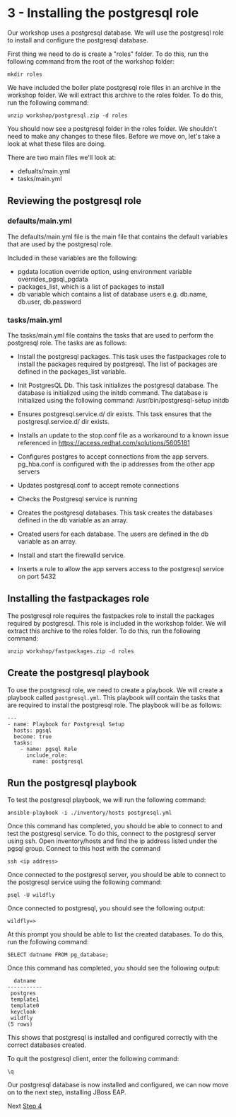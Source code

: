 # 3 - Installing the postgresql role

Our workshop uses a postgresql database.  We will use the postgresql role to install and configure the postgresql database.  

First thing we need to do is create a "roles" folder.  To do this, run the following command from the root of the workshop folder:

`mkdir roles`

We have included the boiler plate postgresql role files in an archive in the workshop folder.  We will extract this archive to the roles folder.  To do this, run the following command:

`unzip workshop/postgresql.zip -d roles`

You should now see a postgresql folder in the roles folder.  We shouldn't need to make any changes to these files.  Before we move on, let's take a look at what these files are doing.

There are two main files we'll look at:

* defualts/main.yml
* tasks/main.yml

## Reviewing the postgresql role

### defaults/main.yml

The defaults/main.yml file is the main file that contains the default variables that are used by the postgresql role.  

Included in these variables are the following:

* pgdata location override option, using environment variable overrides_pgsql_pgdata
* packages_list, which is a list of packages to install
* db variable which contains a list of database users e.g. db.name, db.user, db.password

### tasks/main.yml

The tasks/main.yml file contains the tasks that are used to perform the postgresql role.  The tasks are as follows:

* Install the postgresql packages.  This task uses the fastpackages role to install the packages required by postgresql.  The list of packages are defined in the packages_list variable.

* Init PostgresQL Db. This task initializes the postgresql database.  The database is initialized using the initdb command.  The database is initialized using the following command: /usr/bin/postgresql-setup initdb

* Ensures postgresql.service.d/ dir exists.  This task ensures that the postgresql.service.d/ dir exists.  

* Installs an update to the stop.conf file as a workaround to a known issue referenced in https://access.redhat.com/solutions/5605181

* Configures postgres to accept connections from the app servers.  pg_hba.conf is configured with the ip addresses from the other app servers

* Updates postgresql.conf to accept remote connections

* Checks the Postgresql service is running

* Creates the postgresql databases.  This task creates the databases defined in the db variable as an array.

* Created users for each database.  The users are defined in the db variable as an array.

* Install and start the firewalld service.

* Inserts a rule to allow the app servers access to the postgresql service on port 5432


## Installing the fastpackages role

The postgresql role requires the fastpackes role to install the packages required by postgresql.  This role is included in the workshop folder.  We will extract this archive to the roles folder.  To do this, run the following command: 

`unzip workshop/fastpackages.zip -d roles`

## Create the postgresql playbook

To use the postgresql role, we need to create a playbook.  We will create a playbook called `postgresql.yml`.  This playbook will contain the tasks that are required to install the postgresql role.  The playbook will be as follows:

```
---
- name: Playbook for Postgresql Setup
  hosts: pgsql
  become: true
  tasks:
    - name: pgsql Role
      include_role:
        name: postgresql
```

## Run the postgresql playbook

To test the postgresql playbook, we will run the following command:

`ansible-playbook -i ./inventory/hosts postgresql.yml`

Once this command has completed, you should be able to connect to and test the postgresql service.  To do this, connect to the postgresql server using ssh.  Open inventory/hosts and find the ip address listed under the pgsql group.  Connect to this host with the command 

`ssh <ip address>`

Once connected to the postgresql server, you should be able to connect to the postgresql service using the following command: 

`psql -U wildfly` 

Once connected to postgresql, you should see the following output:

```
wildfly=>
```

At this prompt you should be able to list the created databases.  To do this, run the following command:

`SELECT datname FROM pg_database;`

Once this command has completed, you should see the following output:

```
  datname  
-----------
 postgres
 template1
 template0
 keycloak
 wildfly
(5 rows)
```

This shows that postgresql is installed and configured correctly with the correct databases created.

To quit the postgresql client, enter the following command:

`\q`

Our postgresql database is now installed and configured, we can now move on to the next step, installing JBoss EAP.

Next [Step 4](./4-deploying-jboss-eap.md)